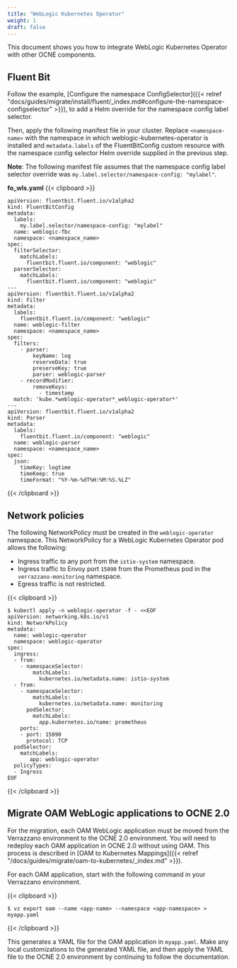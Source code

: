 ```yaml
---
title: "WebLogic Kubernetes Operator"
weight: 1
draft: false
---
```

This document shows you how to integrate WebLogic Kubernetes Operator with other OCNE components.

## Fluent Bit
Follow the example, [Configure the namespace ConfigSelector]({{< relref "docs/guides/migrate/install/fluent/_index.md#configure-the-namespace-configselector" >}}), to add a Helm override for the namespace config label selector.

Then, apply the following manifest file in your cluster. Replace `<namespace-name>` with the namespace in which weblogic-kubernetes-operator is installed and `metadata.labels` of the FluentBitConfig custom resource with the namespace config selector Helm override supplied in the previous step.

**Note**: The following manifest file assumes that the namespace config label selector override was `my.label.selector/namespace-config: "mylabel"`.

**fo_wls.yaml**
{{< clipboard >}}
<div class="highlight">

```
apiVersion: fluentbit.fluent.io/v1alpha2
kind: FluentBitConfig
metadata:
  labels:
    my.label.selector/namespace-config: "mylabel"  
  name: weblogic-fbc
  namespace: <namespace_name>
spec:
  filterSelector:
    matchLabels:
      fluentbit.fluent.io/component: "weblogic"
  parserSelector:
    matchLabels:
      fluentbit.fluent.io/component: "weblogic"
---
apiVersion: fluentbit.fluent.io/v1alpha2
kind: Filter
metadata:
  labels:
    fluentbit.fluent.io/component: "weblogic"
  name: weblogic-filter
  namespace: <namespace_name>
spec:
  filters:
    - parser:
        keyName: log
        reserveData: true
        preserveKey: true
        parser: weblogic-parser
    - recordModifier:
        removeKeys:
          - timestamp
  match: 'kube.*weblogic-operator*_weblogic-operator*'
---
apiVersion: fluentbit.fluent.io/v1alpha2
kind: Parser
metadata:
  labels:
    fluentbit.fluent.io/component: "weblogic"
  name: weblogic-parser
  namespace: <namespace_name>
spec:
  json:
    timeKey: logtime
    timeKeep: true
    timeFormat: "%Y-%m-%dT%H:%M:%S.%LZ"
```

</div>
{{< /clipboard >}}

## Network policies
The following NetworkPolicy must be created in the `weblogic-operator` namespace. This NetworkPolicy for a WebLogic Kubernetes Operator pod allows the following:

- Ingress traffic to any port from the `istio-system` namespace.
- Ingress traffic to Envoy port `15090` from the Prometheus pod in the `verrazzano-monitoring` namespace.
- Egress traffic is not restricted.

{{< clipboard >}}
<div class="highlight">

```
$ kubectl apply -n weblogic-operator -f - <<EOF
apiVersion: networking.k8s.io/v1
kind: NetworkPolicy
metadata:
  name: weblogic-operator
  namespace: weblogic-operator
spec:
  ingress:
  - from:
    - namespaceSelector:
        matchLabels:
          kubernetes.io/metadata.name: istio-system
  - from:
    - namespaceSelector:
        matchLabels:
          kubernetes.io/metadata.name: monitoring
      podSelector:
        matchLabels:
          app.kubernetes.io/name: prometheus
    ports:
    - port: 15090
      protocol: TCP
  podSelector:
    matchLabels:
       app: weblogic-operator
  policyTypes:
  - Ingress
EOF
```
</div>
{{< /clipboard >}}

## Migrate OAM WebLogic applications to OCNE 2.0
For the migration, each OAM WebLogic application must be moved from the Verrazzano environment to the OCNE 2.0 environment. You will need to redeploy each OAM application in OCNE 2.0 without using OAM. This process is described in [OAM to Kubernetes Mappings]({{< relref "/docs/guides/migrate/oam-to-kubernetes/_index.md" >}}).

For each OAM application, start with the following command in your Verrazzano environment.

{{< clipboard >}}
<div class="highlight">

```
$ vz export oam --name <app-name> --namespace <app-namespace> > myapp.yaml
```
</div>
{{< /clipboard >}}

This generates a YAML file for the OAM application in `myapp.yaml`. Make any local customizations to the generated YAML file, and then apply the YAML file to the OCNE 2.0 environment by continuing to follow the documentation.

